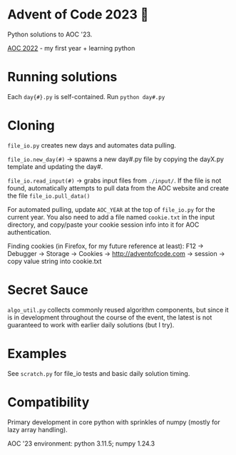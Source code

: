 # Advent of Code 2023 🎄

Python solutions to AOC '23.

[AOC 2022](https://github.com/eaglesearcher/advent-of-code-2022) - my first year + learning python

# Running solutions

Each `day{#}.py` is self-contained.
Run `python day#.py`

# Cloning

`file_io.py` creates new days and automates data pulling.

`file_io.new_day(#)` -> spawns a new day#.py file by copying the dayX.py template and updating the day#.

`file_io.read_input(#)` -> grabs input files from `./input/`. If the file is not found, automatically attempts to pull data from the AOC website and create the file `file_io.pull_data()`

For automated pulling, update `AOC_YEAR` at the top of `file_io.py` for the current year.  You also need to add a file named `cookie.txt` in the input directory, and copy/paste your cookie session info into it for AOC authentication.

Finding cookies (in Firefox, for my future reference at least):
F12 -> Debugger -> Storage -> Cookies -> http://adventofcode.com -> session -> copy value string into cookie.txt

# Secret Sauce

`algo_util.py` collects commonly reused algorithm components, but since it is in development throughout the course of the event, the latest is not guaranteed to work with earlier daily solutions (but I try).

# Examples

See `scratch.py` for file_io tests and basic daily solution timing.

# Compatibility

Primary development in core python with sprinkles of numpy (mostly for lazy array handling).

AOC '23 environment: python 3.11.5; numpy 1.24.3
